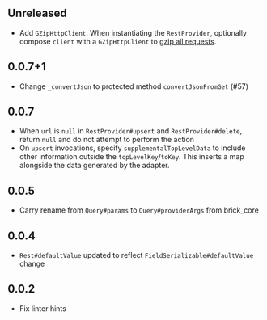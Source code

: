 ## Unreleased

* Add `GZipHttpClient`. When instantiating the `RestProvider`, optionally compose `client` with a `GZipHttpClient` to [gzip all requests](README.md#gzipping-requests).

## 0.0.7+1

* Change `_convertJson` to protected method `convertJsonFromGet` (#57)

## 0.0.7

* When `url` is `null` in `RestProvider#upsert` and `RestProvider#delete`, return `null` and do not attempt to perform the action
* On `upsert` invocations, specify `supplementalTopLevelData` to include other information outside the `topLevelKey`/`toKey`. This inserts a map alongside the data generated by the adapter.

## 0.0.5

* Carry rename from `Query#params` to `Query#providerArgs` from brick_core

## 0.0.4

* `Rest#defaultValue` updated to reflect `FieldSerializable#defaultValue` change

## 0.0.2

* Fix linter hints
